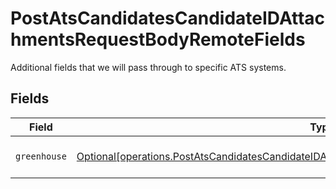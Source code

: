 # PostAtsCandidatesCandidateIDAttachmentsRequestBodyRemoteFields

Additional fields that we will pass through to specific ATS systems.


## Fields

| Field                                                                                                                                                                                                    | Type                                                                                                                                                                                                     | Required                                                                                                                                                                                                 | Description                                                                                                                                                                                              |
| -------------------------------------------------------------------------------------------------------------------------------------------------------------------------------------------------------- | -------------------------------------------------------------------------------------------------------------------------------------------------------------------------------------------------------- | -------------------------------------------------------------------------------------------------------------------------------------------------------------------------------------------------------- | -------------------------------------------------------------------------------------------------------------------------------------------------------------------------------------------------------- |
| `greenhouse`                                                                                                                                                                                             | [Optional[operations.PostAtsCandidatesCandidateIDAttachmentsRequestBodyRemoteFieldsGreenhouse]](undefined/models/operations/postatscandidatescandidateidattachmentsrequestbodyremotefieldsgreenhouse.md) | :heavy_minus_sign:                                                                                                                                                                                       | Fields specific to Greenhouse.                                                                                                                                                                           |